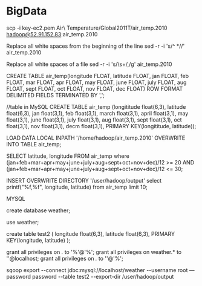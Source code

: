 # BigData


scp -i key-ec2.pem Air\ Temperature/Global2011T/air_temp.2010 hadoop@52.91.152.83:air_temp.2010

Replace all white spaces from the beginning of the line
sed -r -i 's/^ *//' air_temp.2010

Replace all white spaces of a file
sed -r -i 's/\s+/,/g' air_temp.2010

CREATE TABLE air_temp(longitude FLOAT, latitude FLOAT, jan FLOAT, feb FLOAT, mar FLOAT, apr FLOAT, may FLOAT, june FLOAT, july FLOAT, aug FLOAT, sept FLOAT, oct FLOAT, nov FLOAT, dec FLOAT) ROW FORMAT DELIMITED FIELDS TERMINATED BY ','; 

//table in MySQL
CREATE TABLE air_temp (longititude float(6,3), latitude float(6,3), jan float(3,1), feb float(3,1), march float(3,1), april float(3,1), may float(3,1), june float(3,1), july float(3,1), aug float(3,1), sept float(3,1), oct float(3,1), nov float(3,1), decm float(3,1), PRIMARY KEY(longititude, latitude));

LOAD DATA LOCAL INPATH '/home/hadoop/air_temp.2010' OVERWRITE INTO TABLE air_temp; 

SELECT latitude, longitude FROM air_temp where (jan+feb+mar+apr+may+june+july+aug+sept+oct+nov+dec)/12 >= 20 AND (jan+feb+mar+apr+may+june+july+aug+sept+oct+nov+dec)/12 <= 30;

INSERT OVERWRITE DIRECTORY '/user/hadoop/output' select printf("%f,%f", longitude, latitude) from air_temp limit 10;

MYSQL

create database weather;

use weather;

create table test2 (
longitude float(6,3),
latitude float(6,3),
PRIMARY KEY(longitude, latitude)
);

grant all privileges on *.* to '%'@'%';
grant all privileges on weather.* to ''@localhost;
 grant all privileges on *.* to ''@'%';

sqoop export --connect jdbc:mysql://localhost/weather --username root —password password --table test2 --export-dir /user/hadoop/output
